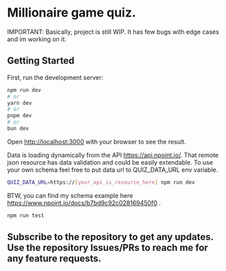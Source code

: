 # Millionaire game quiz.

IMPORTANT: Basically, project is still WIP. It has few bugs with edge cases and im working on it.

## Getting Started

First, run the development server:

```bash
npm run dev
# or
yarn dev
# or
pnpm dev
# or
bun dev
```

Open [http://localhost:3000](http://localhost:3000) with your browser to see the result.


Data is loading dynamically from the API https://api.npoint.io/.
That remote json resource has data validation and could be easily extendable.
To use your own schema feel free to put data url to QUIZ_DATA_URL env variable.

```bash
QUIZ_DATA_URL=https://[your_api_is_resource_here] npm run dev
```

BTW, you can find my schema example here https://www.npoint.io/docs/b7bd9c92c028169450f0 .

```bash
npm run test
```

## Subscribe to the repository to get any updates. Use the repository Issues/PRs to reach me for any feature requests.   